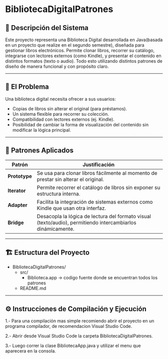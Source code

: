 # BibliotecaDigitalPatrones

## 📘 Descripción del Sistema

Este proyecto representa una Biblioteca Digital desarrollada en Java(basada en un proyecto que realize en el segundo semestre), diseñada para gestionar libros electrónicos. Permite clonar libros, recorrer su catálogo, integrarse con lectores externos (como Kindle), y presentar el contenido en distintos formatos (texto o audio). Todo esto utilizando distintos patrones de diseño de manera funcional y con propósito claro.

---

## 🎯 El Problema

Una biblioteca digital necesita ofrecer a sus usuarios:
- Copias de libros sin alterar el original (para préstamos).
- Un sistema flexible para recorrer su colección.
- Compatibilidad con lectores externos (ej. Kindle).
- Posibilidad de cambiar la forma de visualización del contenido sin modificar la lógica principal.

---

## 🧩 Patrones Aplicados

| Patrón       | Justificación                                                                 |
|--------------|--------------------------------------------------------------------------------|
| **Prototype** | Se usa para clonar libros fácilmente al momento de prestar sin alterar el original. |
| **Iterator**  | Permite recorrer el catálogo de libros sin exponer su estructura interna.     |
| **Adapter**   | Facilita la integración de sistemas externos como Kindle que usan otra interfaz. |
| **Bridge**    | Desacopla la lógica de lectura del formato visual (texto/audio), permitiendo intercambiarlos dinámicamente. |

---

## 🏗️ Estructura del Proyecto

- BibliotecaDigitalPatrones/
  - src/
    - Biblioteca.app -> codigo fuente donde se encuentran todos los patrones
  - README.md


---

## ⚙️ Instrucciones de Compilación y Ejecución

1.- Para una compilación mas simple recomiendo abrir el proyecto en un programa compilador, de recomendacion Visual Studio Code.

2.- Abrir desde Visual Studio Code la carpeta BibliotecaDigitalPatrones.

3.- Luego correr la clase BibliotecaApp.java y utilizar el menu que aparecera en la consola.


